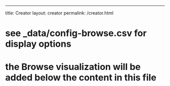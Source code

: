 ---
title: Creator
layout: creator
permalink: /creator.html
# see _data/config-browse.csv for display options
# the Browse visualization will be added below the content in this file

